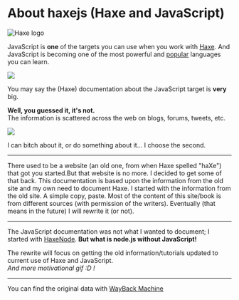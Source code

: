 # About haxejs (Haxe and JavaScript)

![Haxe logo](../img/haxe_javascript_logos.png)

JavaScript is **one** of the targets you can use when you work with [Haxe](http://haxe.org/).
And JavaScript is becoming one of the most powerful and [popular](https://github.com/blog/2047-language-trends-on-github) languages you can learn.

![](https://cloud.githubusercontent.com/assets/2623954/9098640/f15e22b4-3b7f-11e5-9496-12b6d811f0ea.jpg)

You may say the (Haxe) documentation about the JavaScript target is **very** big.

**Well, you guessed it, it's not.**   
The information is scattered across the web on blogs, forums, tweets, etc.


![](http://www.reactiongifs.com/r/do.gif)

I can bitch about it, or do something about it... I choose the second.

----

There used to be a website (an old one, from when Haxe spelled "haXe") that got you started.But that website is no more.  I decided to get some of that back. This documentation is based upon the information from the old site and my own need to document Haxe. I started with the information from the old site. A simple copy, paste. Most of the content of this site/book is from different sources (with permission of the writers). Eventually (that means in the future) I will rewrite it (or not).

---
The JavaScript documentation was not what I wanted to document; I started with [HaxeNode](http://matthijskamstra.github.io/haxenode/).  **But what is node.js without JavaScript!**

The rewrite will focus on getting the old information/tutorials updated to current use of Haxe and JavaScript.  
*And more motivational gif :D !*


----

You can find the original data with [WayBack Machine](https://web.archive.org/web/20130917142452/http://www.haxejs.org/externs) 


